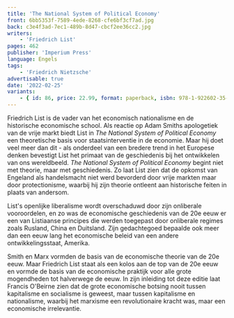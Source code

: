 ```yaml
---
title: 'The National System of Political Economy'
front: 6bb5353f-7589-4ede-8268-cfe6bf3cf7ad.jpg
back: c3e4f3ad-7ec1-489b-8d47-cbcf2ee36cc2.jpg
writers:
    - 'Friedrich List'
pages: 462
publisher: 'Imperium Press'
language: Engels
tags:
    - 'Friedrich Nietzsche'
advertisable: true
date: '2022-02-25'
variants:
    - { id: 86, price: 22.99, format: paperback, isbn: 978-1-922602-35-0 }
---
```


Friedrich List is de vader van het economisch nationalisme en de historische economische school. Als reactie op Adam Smiths apologetiek van de vrije markt biedt List in *The National System of Political Economy* een theoretische basis voor staatsinterventie in de economie. Maar hij doet veel meer dan dit - als onderdeel van een bredere trend in het Europese denken bevestigt List het primaat van de geschiedenis bij het ontwikkelen van ons wereldbeeld. *The National System of Political Economy* begint niet met theorie, maar met geschiedenis. Zo laat List zien dat de opkomst van Engeland als handelsmacht niet werd bevorderd door vrije markten maar door protectionisme, waarbij hij zijn theorie ontleent aan historische feiten in plaats van andersom.

List's openlijke liberalisme wordt overschaduwd door zijn onliberale vooroordelen, en zo was de economische geschiedenis van de 20e eeuw er een van Listiaanse principes die werden toegepast door onliberale regimes zoals Rusland, China en Duitsland. Zijn gedachtegoed bepaalde ook meer dan een eeuw lang het economische beleid van een andere ontwikkelingsstaat, Amerika.

Smith en Marx vormden de basis van de economische theorie van de 20e eeuw. Maar Friedrich List staat als een kolos aan de top van de 20e eeuw en vormde de basis van de economische praktijk voor alle grote mogendheden tot halverwege de eeuw. In zijn inleiding tot deze editie laat Francis O'Beirne zien dat de grote economische botsing nooit tussen kapitalisme en socialisme is geweest, maar tussen kapitalisme en nationalisme, waarbij het marxisme een revolutionaire kracht was, maar een economische irrelevantie.
